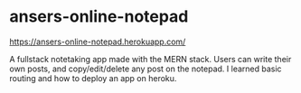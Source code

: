# ansers-online-notepad
https://ansers-online-notepad.herokuapp.com/

A fullstack notetaking app made with the MERN stack. Users can write their own posts, and copy/edit/delete any post on the notepad. I learned basic routing and how to deploy an app on heroku.
